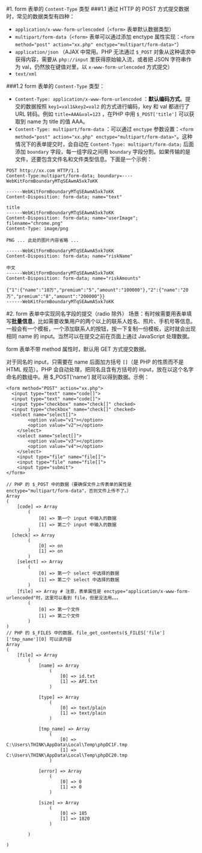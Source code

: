 #1. form 表单的 `Content-Type` 类型
###1.1 通过 HTTP 的 POST 方式提交数据时，常见的数据类型有四种：

- `application/x-www-form-urlencoded`（`<form>` 表单默认数据类型）
- `multipart/form-data`（`<form>` 表单可以通过添加 enctype 属性实现：`<form method="post" action="xx.php" enctype="multipart/form-data>"`）
- `application/json` （AJAX 中常用。PHP 无法通过 `$_POST` 对象从这种请求中获得内容，需要从 `php://input` 里获得原始输入流，或者把 JSON 字符串作为 val，仍然放在键值对里，以 `x-www-form-urlencoded` 方式提交）
- `text/xml`

###1.2 form 表单的 `Content-Type` 类型：

- `Content-Type: application/x-www-form-urlencoded` ：**默认编码方式**。提交的数据按照 `key1=val1&key2=val2` 的方式进行编码，key 和 val 都进行了 URL 转码。例如 `title=AAA&val=123` ，在PHP 中用 `$_POST['title']` 可以获取到 name 为 title 的值 AAA。
- `Content-Type: multipart/form-data` ：可以通过 `enctype` 参数设置：`<form method="post" action="xx.php" enctype="multipart/form-data>"`。这种情况下的表单提交时，会自动在 `Content-Type: multipart/form-data;` 后面添加 `boundary` 字段，每一组字段之间用 `boundary` 字段分割。如果传输的是文件，还要包含文件名和文件类型信息。下面是一个示例：
```
POST http://xx.com HTTP/1.1
Content-Type:multipart/form-data; boundary=----WebKitFormBoundaryMTqSEAwmA5xk7oKK

------WebKitFormBoundaryMTqSEAwmA5xk7oKK
Content-Disposition: form-data; name="text"

title
------WebKitFormBoundaryMTqSEAwmA5xk7oKK
Content-Disposition: form-data; name="userImage"; filename="chrome.png"
Content-Type: image/png

PNG ... 此处的图片内容省略 ...

------WebKitFormBoundaryMTqSEAwmA5xk7oKK
Content-Disposition: form-data; name="riskName"

中文
------WebKitFormBoundaryMTqSEAwmA5xk7oKK
Content-Disposition: form-data; name="riskAmounts"

{"1":{"name":"10万","premium":"5","amount":"100000"},"2":{"name":"20万","premium":"8","amount":"200000"}}
------WebKitFormBoundaryMTqSEAwmA5xk7oKK
```
#2. form 表单中实现同名字段的提交（radio 除外）
场景：有时候需要用表单填写**批量信息**，比如需要收集用户的两个以上的联系人姓名、照片、手机号等信息。一般会有一个模板，一个添加联系人的按钮，按一下复制一份模板，这时就会出现相同 name 的 input。当然可以在提交之前在页面上通过 JavaScript 处理数据。

form 表单不带 method 属性时，默认用 GET 方式提交数据。

对于同名的 input，只需要在 name 后面加方括号 `[]`（是 PHP 的性质而不是 HTML 规范）。PHP 会自动处理，把同名且含有方括号的 input，放在以这个名字命名的数组中。用 $_POST[‘name’] 就可以得到数据。示例：
```
<form method="POST" action="xx.php">
  <input type="text" name="code[]">
  <input type="text" name="code[]">
  <input type="checkbox" name="check[]" checked>
  <input type="checkbox" name="check[]" checked>
  <select name="select[]">
        <option value="v1"></option>
        <option value="v2"></option>
    </select>
    <select name="select[]">
        <option value="v3"></option>
        <option value="v4"></option>
    </select>
    <input type="file" name="file[]">
    <input type="file" name="file[]">
    <input type="submit">
</form>

// PHP 的 $_POST 中的数据（要确保文件上传表单的属性是 enctype="multipart/form-data"，否则文件上传不了。）
Array
(
    [code] => Array
        (
            [0] => 第一个 input 中输入的数据
            [1] => 第二个 input 中输入的数据
        )
  [check] => Array
        (
            [0] => on
            [1] => on
        )
    [select] => Array
        (
            [0] => 第一个 select 中选择的数据
            [1] => 第二个 select 中选择的数据
        )
    [file] => Array # 注意，表单属性是 enctype="application/x-www-form-urlencoded"时，这里可以看到 file，但是没法用。。。
        (
            [0] => 第一个文件
            [1] => 第二个文件
        )
)
// PHP 的 $_FILES 中的数据，file_get_contents($_FILES['file']['tmp_name'][0] 可以读内容
Array
(
    [file] => Array
        (
            [name] => Array
                (
                    [0] => id.txt
                    [1] => API.txt
                )

            [type] => Array
                (
                    [0] => text/plain
                    [1] => text/plain
                )

            [tmp_name] => Array
                (
                    [0] => C:\Users\THINK\AppData\Local\Temp\phpDC1F.tmp
                    [1] => C:\Users\THINK\AppData\Local\Temp\phpDC20.tmp
                )

            [error] => Array
                (
                    [0] => 0
                    [1] => 0
                )

            [size] => Array
                (
                    [0] => 185
                    [1] => 1820
                )

        )

)
```